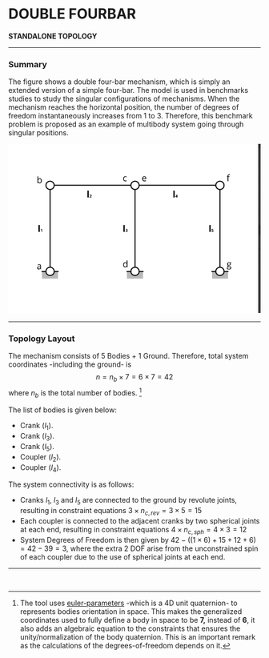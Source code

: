 # DOUBLE FOURBAR

**STANDALONE TOPOLOGY**

------------------------------------------------

### **Summary**

The figure shows a double four-bar mechanism, which is simply an extended version of a simple four-bar. The model is used in benchmarks studies to study the singular configurations of mechanisms. When the  mechanism reaches the horizontal position, the number of degrees of freedom instantaneously increases  from 1 to 3. Therefore, this benchmark problem is proposed as an example of multibody system going through singular positions.

![double_fourbar](double_fourbar.png)

--------------------------------------

### **Topology Layout**
The mechanism consists of 5 Bodies + 1 Ground. Therefore, total system coordinates -including the ground- is $$n=n_b\times7 = 6\times7 = 42$$  where $n_b$ is the total number of bodies. [^1]

The list of bodies is given below:

- Crank ($l_1$).
- Crank ($l_3$).
- Crank ($l_5$).
- Coupler ($l_2$).
- Coupler ($l_4$).

The system connectivity is as follows:
- Cranks $l_1$, $l_3$ and $l_5$ are connected to the ground by revolute joints, resulting in constraint equations $3 \times n_{c,rev} = 3 \times 5 = 15$
- Each coupler is connected to the adjacent cranks by two spherical joints at each end, resulting in constraint equations $4 \times n_{c,sph} = 4 \times 3 = 12$
- System Degrees of Freedom is then given by $42 - ((1\times6) + 15 + 12 + 6) = 42 - 39 = 3$, where the extra 2 DOF arise from the unconstrained spin of each coupler due to the use of spherical joints at each end.

------------------------------------------------------
<br/>

[^1]: The tool uses [euler-parameters](https://en.wikibooks.org/wiki/Multibody_Mechanics/Euler_Parameters) -which is a 4D unit quaternion- to represents bodies orientation in space. This makes the generalized coordinates used to fully define a body in space to be **7,** instead of **6**, it also adds an algebraic equation to the constraints that ensures the unity/normalization of the body quaternion. This is an important remark as the calculations of the degrees-of-freedom depends on it.

